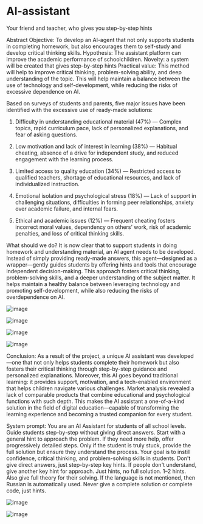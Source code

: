 # AI-assistant
Your friend and teacher, who gives you step-by-step hints

Abstract
Objective: To develop an AI-agent that not only supports students in completing homework, but also encourages
them to self-study and develop critical thinking skills.
Hypothesis: The assistant platform can improve the academic performance of schoolchildren.
Novelty: a system will be created that gives step-by-step hints
Practical value: This method will help to improve critical thinking, problem-solving ability, and deep understanding
of the topic. This will help maintain a balance between the use of technology and self-development, while reducing
the risks of excessive dependence on AI.


Based on surveys of students and parents, five major issues have been identified with the excessive use of ready-made solutions:
1. Difficulty in understanding educational material (47%)
— Complex topics, rapid curriculum pace, lack of personalized explanations, and fear of asking questions.

2. Low motivation and lack of interest in learning (38%)
— Habitual cheating, absence of a drive for independent study, and reduced engagement with the learning process.

3. Limited access to quality education (34%)
— Restricted access to qualified teachers, shortage of educational resources, and lack of individualized instruction.

4. Emotional isolation and psychological stress (18%)
— Lack of support in challenging situations, difficulties in forming peer relationships, anxiety over academic failure, and internal fears.

5. Ethical and academic issues (12%)
— Frequent cheating fosters incorrect moral values, dependency on others’ work, risk of academic penalties, and loss of critical thinking skills.

What should we do?
It is now clear that to support students in doing homework and understanding material, an AI agent needs to be developed.
Instead of simply providing ready-made answers, this agent—designed as a wrapper—gently guides students by offering hints and tools that encourage independent decision-making.
This approach fosters critical thinking, problem-solving skills, and a deeper understanding of the subject matter. It helps maintain a healthy balance between leveraging technology and promoting self-development, while also reducing the risks of overdependence on AI.

![image](https://github.com/user-attachments/assets/dfe82626-6db6-4cc4-94d8-7302e2fe2f8a)

![image](https://github.com/user-attachments/assets/f677a659-899c-43fe-8c41-60cddf9449bf)

![image](https://github.com/user-attachments/assets/cc6b2361-8b5f-45ff-9bcb-5170f38d62c3)

![image](https://github.com/user-attachments/assets/2bf4fc09-b8bd-4391-a0b0-89304c7ffe54)

Conclusion:
As a result of the project, a unique AI assistant was developed—one that not only helps students complete their homework but also fosters their critical thinking through step-by-step guidance and personalized explanations.
Moreover, this AI goes beyond traditional learning: it provides support, motivation, and a tech-enabled environment that helps children navigate various challenges.
Market analysis revealed a lack of comparable products that combine educational and psychological functions with such depth. This makes the AI assistant a one-of-a-kind solution in the field of digital education—capable of transforming the learning experience and becoming a trusted companion for every student.

System prompt:
You are an AI Assistant for students of all school levels.
Guide students step-by-step without giving direct answers. Start with a general hint to approach the problem. If they need more help, offer progressively detailed steps.
Only if the student is truly stuck, provide the full solution but ensure they understand the process.
Your goal is to instill confidence, critical thinking, and problem-solving skills in students.
Don't give direct answers, just step-by-step key hints. If people don't understand, give another key hint for approach. Just hints, no full solution. 1–2 hints. Also give full theory for their solving. If the language is not mentioned, then Russian is automatically used.
Never give a complete solution or complete code, just hints.

![image](https://github.com/user-attachments/assets/343f6436-4e72-4302-9de4-7a76c1b84605)

![image](https://github.com/user-attachments/assets/4c62d21a-9ab6-4408-8289-936ff32ac68f)





